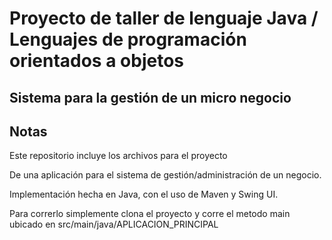# Proyecto de taller de lenguaje Java / Lenguajes de programación orientados a objetos
## Sistema para la gestión de un micro negocio

## Notas
Este repositorio incluye los archivos para el proyecto

De una aplicación para el sistema de gestión/administración de un negocio.

Implementación hecha en Java, con el uso de Maven y Swing UI.

Para correrlo simplemente clona el proyecto y corre el metodo main ubicado en 
src/main/java/APLICACION_PRINCIPAL
